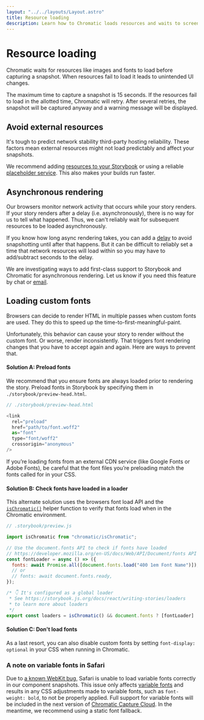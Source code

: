 ```yaml
---
layout: "../../layouts/Layout.astro"
title: Resource loading
description: Learn how to Chromatic loads resources and waits to screenshot.
---
```


# Resource loading

Chromatic waits for resources like images and fonts to load before capturing a snapshot. When resources fail to load it leads to unintended UI changes.

The maximum time to capture a snapshot is 15 seconds. If the resources fail to load in the allotted time, Chromatic will retry. After several retries, the snapshot will be captured anyway and a warning message will be displayed.

## Avoid external resources

It's tough to predict network stability third-party hosting reliability. These factors mean external resources might not load predictably and affect your snapshots.

We recommend adding [resources to your Storybook](https://storybook.js.org/configurations/serving-static-files/) or using a reliable [placeholder service](https://placeholder.com/). This also makes your builds run faster.

## Asynchronous rendering

Our browsers monitor network activity that occurs while your story renders. If your story renders after a delay (i.e. asynchronously), there is no way for us to tell what happened. Thus, we can't reliably wait for subsequent resources to be loaded asynchronously.

If you know how long async rendering takes, you can add a [delay](delay) to avoid snapshotting until after that happens. But it can be difficult to reliably set a time that network resources will load within so you may have to add/subtract seconds to the delay.

We are investigating ways to add first-class support to Storybook and Chromatic for asynchronous rendering. Let us know if you need this feature by chat or [email](mailto:support@chromatic.com?Subject=Asynchronous%20Rendering).

## Loading custom fonts

Browsers can decide to render HTML in multiple passes when custom fonts are used. They do this to speed up the time-to-first-meaningful-paint.

Unfortunately, this behavior can cause your story to render without the custom font. Or worse, render inconsistently. That triggers font rendering changes that you have to accept again and again. Here are ways to prevent that.

#### Solution A: Preload fonts

We recommend that you ensure fonts are always loaded prior to rendering the story. Preload fonts in Storybook by specifying them in `./storybook/preview-head.html`.

```js
// ./storybook/preview-head.html

<link
  rel="preload"
  href="path/to/font.woff2"
  as="font"
  type="font/woff2"
  crossorigin="anonymous"
/>
```

<div class="aside">
If you’re loading fonts from an external CDN service (like Google Fonts or Adobe Fonts), be careful that the font files you’re preloading match the fonts called for in your CSS.
</div>

#### Solution B: Check fonts have loaded in a loader

This alternate solution uses the browsers font load API and the [`isChromatic()`](ischromatic) helper function to verify that fonts load when in the Chromatic environment.

```js
// .storybook/preview.js

import isChromatic from "chromatic/isChromatic";

// Use the document.fonts API to check if fonts have loaded
// https://developer.mozilla.org/en-US/docs/Web/API/Document/fonts API to
const fontLoader = async () => ({
  fonts: await Promise.all([document.fonts.load("400 1em Font Name")]),
  // or
  // fonts: await document.fonts.ready,
});

/* 👇 It's configured as a global loader
 * See https://storybook.js.org/docs/react/writing-stories/loaders
 * to learn more about loaders
 */
export const loaders = isChromatic() && document.fonts ? [fontLoader] : [];
```

#### Solution C: Don't load fonts

As a last resort, you can also disable custom fonts by setting `font-display: optional` in your CSS when running in Chromatic.

### A note on variable fonts in Safari

Due to [a known WebKit bug](https://bugs.webkit.org/show_bug.cgi?id=177039), Safari is unable to load variable fonts correctly in our component snapshots. This issue only affects [variable fonts](https://developer.mozilla.org/en-US/docs/Web/CSS/CSS_fonts/Variable_fonts_guide) and results in any CSS adjustments made to variable fonts, such as `font-weight: bold`, to not be properly applied. Full support for variable fonts will be included in the next version of [Chromatic Capture Cloud](https://www.chromatic.com/docs/infrastructure-upgrades#release-notes-for-infrastructure-upgrades). In the meantime, we recommend using a static font fallback.
